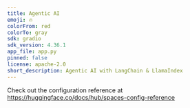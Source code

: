 ```yaml
---
title: Agentic AI
emoji: 🔥
colorFrom: red
colorTo: gray
sdk: gradio
sdk_version: 4.36.1
app_file: app.py
pinned: false
license: apache-2.0
short_description: Agentic AI with LangChain & LlamaIndex
---
```


Check out the configuration reference at https://huggingface.co/docs/hub/spaces-config-reference
